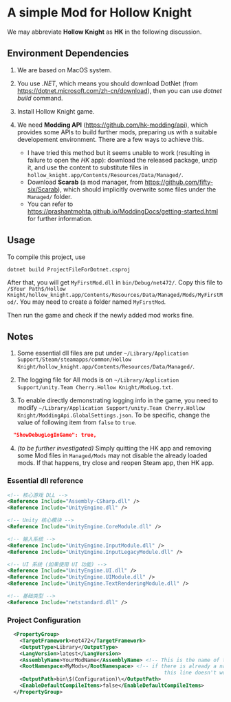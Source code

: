 # A simple Mod for Hollow Knight

We may abbreviate **Hollow Knight** as **HK** in the following discussion.

## Environment Dependencies

1. We are based on MacOS system.

2. You use *.NET*, which means you should download DotNet (from https://dotnet.microsoft.com/zh-cn/download), then you can use *dotnet build* command. 

3. Install Hollow Knight game.

4. We need **Modding API** (https://github.com/hk-modding/api), which provides some APIs to build further mods, preparing us with a suitable developement environment. There are a few ways to achieve this.
   -  I have tried this method but it seems unable to work (resulting in failure to open the *HK* app): download the released package, unzip it, and use the content to substitute files in `hollow_knight.app/Contents/Resources/Data/Managed/`.
   -  Download **Scarab** (a mod manager, from https://github.com/fifty-six/Scarab), which should implicitly overwrite some files under the `Managed/` folder.
   -  You can refer to https://prashantmohta.github.io/ModdingDocs/getting-started.html for further information.
  


## Usage 

To compile this project, use 

```shell 
dotnet build ProjectFileForDotnet.csproj
```

After that, you will get `MyFirstMod.dll` in `bin/Debug/net472/`. Copy this file to `/$Your Path$/Hollow Knight/hollow_knight.app/Contents/Resources/Data/Managed/Mods/MyFirstMod/`. You may need to create a folder named `MyFirstMod`.

Then run the game and check if the newly added mod works fine.

## Notes

1. Some essential dll files are put under 
   ```~/Library/Application Support/Steam/steamapps/common/Hollow Knight/hollow_knight.app/Contents/Resources/Data/Managed/```.

2. The logging file for All mods is on ```~/Library/Application Support/unity.Team Cherry.Hollow Knight/ModLog.txt```.

3. To enable directly demonstrating logging info in the game, you need to modify ```~/Library/Application Support/unity.Team Cherry.Hollow Knight/ModdingApi.GlobalSettings.json```. To be specific, change the value of following item from `false` to `true`.

```json 
  "ShowDebugLogInGame": true,
```

4. *(to be further investigated)* Simply quitting the HK app and removing some Mod files in `Managed/Mods` may not disable the already loaded mods. If that happens, try close and reopen Steam app, then HK app. 

### Essential dll reference

```xml
<!-- 核心游戏 DLL -->
<Reference Include="Assembly-CSharp.dll" />
<Reference Include="UnityEngine.dll" />

<!-- Unity 核心模块 -->
<Reference Include="UnityEngine.CoreModule.dll" />

<!-- 输入系统 -->
<Reference Include="UnityEngine.InputModule.dll" />
<Reference Include="UnityEngine.InputLegacyModule.dll" />

<!-- UI 系统 (如果使用 UI 功能) -->
<Reference Include="UnityEngine.UI.dll" />
<Reference Include="UnityEngine.UIModule.dll" />
<Reference Include="UnityEngine.TextRenderingModule.dll" />

<!-- 基础类型 -->
<Reference Include="netstandard.dll" />

```

### Project Configuration

```xml
  <PropertyGroup>
    <TargetFramework>net472</TargetFramework>
    <OutputType>Library</OutputType>
    <LangVersion>latest</LangVersion>
    <AssemblyName>YourModName</AssemblyName> <!-- This is the name of the output DLL -->
    <RootNamespace>MyMods</RootNamespace> <!-- if there is already a namespace specified in .cs file, 
                                                   this line doesn't work -->
    <OutputPath>bin\$(Configuration)\</OutputPath>
    <EnableDefaultCompileItems>false</EnableDefaultCompileItems>
  </PropertyGroup>
```